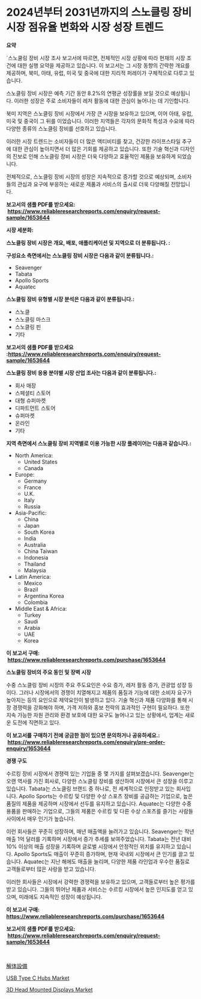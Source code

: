 <p><h1>2024년부터 2031년까지의 스노클링 장비 시장 점유율 변화와 시장 성장 트렌드</h1></p><p><strong>요약</strong></p>
<p><p>´스노쿨링 장비 시장 조사 보고서에 따르면, 전체적인 시장 상황에 따라 현재의 시장 조건에 대한 실행 요약을 제공하고 있습니다. 이 보고서는 그 시장 동향의 간략한 개요를 제공하며, 북미, 아태, 유럽, 미국 및 중국에 대한 지리적 퍼레이가 구체적으로 다루고 있습니다.</p><p>스노클링 장비 시장은 예측 기간 동안 8.2%의 연평균 성장률을 보일 것으로 예상됩니다. 이러한 성장은 주로 소비자들이 레저 활동에 대한 관심이 늘어나는 데 기인합니다.</p><p>북미 지역은 스노클링 장비 시장에서 가장 큰 시장을 보유하고 있으며, 이어 아태, 유럽, 미국 및 중국이 그 뒤를 이었습니다. 이러한 지역들은 각자의 문화적 특성과 수요에 따라 다양한 종류의 스노클링 장비를 선호하고 있습니다.</p><p>이러한 시장 트렌드는 소비자들이 더 많은 액티비티를 찾고, 건강한 라이프스타일 추구에 대한 관심이 높아지면서 더 많은 기회를 제공하고 있습니다. 또한 기술 혁신과 디자인의 진보로 인해 스노클링 장비 시장은 더욱 다양하고 효율적인 제품을 보유하게 되었습니다.</p><p>전체적으로, 스노클링 장비 시장의 성장은 지속적으로 증가할 것으로 예상되며, 소비자들의 관심과 요구에 부응하는 새로운 제품과 서비스의 출시로 더욱 다양해질 전망입니다.</p></p>
<p><strong>보고서의 샘플 PDF를 받으세요: &nbsp;<a href="https://www.reliableresearchreports.com/enquiry/request-sample/1653644">https://www.reliableresearchreports.com/enquiry/request-sample/1653644</a></strong></p>
<p><strong>시장 세분화:</strong></p>
<p><strong> 스노클링 장비 시장은 개요, 배포, 애플리케이션 및 지역으로 더 분류됩니다. :</strong></p>
<p><strong>구성요소 측면에서는 스노클링 장비 시장은 다음과 같이 분류됩니다.:</strong></p>
<p><ul><li>Seavenger</li><li>Tabata</li><li>Apollo Sports</li><li>Aquatec</li></ul></p>
<p><strong> 스노클링 장비 유형별 시장 분석은 다음과 같이 분류됩니다.:</strong></p>
<p><ul><li>스노클</li><li>스노클링 마스크</li><li>스노클링 핀</li><li>기타</li></ul></p>
<p><strong>보고서의 샘플 PDF를 받으세요 :<a href="https://www.reliableresearchreports.com/enquiry/request-sample/1653644">https://www.reliableresearchreports.com/enquiry/request-sample/1653644</a></strong></p>
<p><strong> 스노클링 장비 응용 분야별 시장 산업 조사는 다음과 같이 분류됩니다.:</strong></p>
<p><ul><li>회사 매장</li><li>스페셜티 스토어</li><li>대형 슈퍼마켓</li><li>디파트먼트 스토어</li><li>슈퍼마켓</li><li>온라인</li><li>기타</li></ul></p>
<p><strong>지역 측면에서 스노클링 장비 지역별로 이용 가능한 시장 플레이어는 다음과 같습니다.:</strong></p>
<p><ul>
    <li>
        North America:
        <ul>
            <li>United States</li>
            <li>Canada</li>
        </ul>
    </li>
    <li>
        Europe:
        <ul>
            <li>Germany</li>
            <li>France</li>
            <li>U.K.</li>
            <li>Italy</li>
            <li>Russia</li>
        </ul>
    </li>
    <li>
        Asia-Pacific:
        <ul>
            <li>China</li>
            <li>Japan</li>
            <li>South Korea</li>
            <li>India</li>
            <li>Australia</li>
            <li>China Taiwan</li>
            <li>Indonesia</li>
            <li>Thailand</li>
            <li>Malaysia</li>
        </ul>
    </li>
    <li>
        Latin America:
        <ul>
            <li>Mexico</li>
            <li>Brazil</li>
            <li>Argentina Korea</li>
            <li>Colombia</li>
        </ul>
    </li>
    <li>
        Middle East & Africa:
        <ul>
            <li>Turkey</li>
            <li>Saudi</li>
            <li>Arabia</li>
            <li>UAE</li>
            <li>Korea</li>
        </ul>
    </li>
    </ul></p>
<p><strong>이 보고서 구매: &nbsp;<a href="https://www.reliableresearchreports.com/purchase/1653644">https://www.reliableresearchreports.com/purchase/1653644</a></strong></p>
<p><strong>스노클링 장비의 주요 동인 및 장벽 시장</strong></p>
<p><p>수중 스노클링 장비 시장의 주요 주도요인은 수요 증가, 레저 활동 증가, 관광업 성장 등이다. 그러나 시장에서의 경쟁이 치열해지고 제품의 품질과 기능에 대한 소비자 요구가 높아지는 등의 요인으로 제약요인이 발생하고 있다. 기술 혁신과 제품 다양화를 통해 시장 경쟁력을 강화해야 하며, 가격 저하와 홍보 전략의 효과적인 구현이 필요하다. 또한 지속 가능한 자원 관리와 환경 보호에 대한 요구도 늘어나고 있는 상황에서, 업계는 새로운 도전에 직면하고 있다.</p></p>
<p><strong>이 보고서를 구매하기 전에 궁금한 점이 있으면 문의하거나 공유하세요.: &nbsp;<a href="https://www.reliableresearchreports.com/enquiry/pre-order-enquiry/1653644">https://www.reliableresearchreports.com/enquiry/pre-order-enquiry/1653644</a></strong></p>
<p><strong>경쟁 구도</strong></p>
<p><p>수르킹 장비 시장에서 경쟁력 있는 기업들 중 몇 가지를 살펴보겠습니다. Seavenger는 오랜 역사를 가진 회사로, 다양한 스노클링 장비를 생산하여 시장에서 큰 성장을 이루고 있습니다. Tabata는 스노클링 브랜드 중 하나로, 전 세계적으로 인정받고 있는 회사입니다. Apollo Sports는 수르킹 및 다양한 수상 스포츠 장비를 공급하는 기업으로, 높은 품질의 제품을 제공하며 시장에서 선두를 유지하고 있습니다. Aquatec는 다양한 수중 용품을 판매하는 기업으로, 그들의 제품은 수르킹 및 다른 수상 스포츠를 즐기는 사람들 사이에서 매우 인기가 높습니다. </p><p>이런 회사들은 꾸준히 성장하며, 매년 매출액을 늘려가고 있습니다. Seavenger는 작년 매출 1억 달러를 기록하며 시장에서 증가 추세를 보여주었습니다. Tabata는 전년 대비 10% 이상의 매출 성장을 기록하며 글로벌 시장에서 안정적인 위치를 유지하고 있습니다. Apollo Sports도 매출이 꾸준히 증가하며, 현재 국내외 시장에서 큰 인기를 끌고 있습니다. Aquatec는 지난 해에도 매출을 늘리며, 다양한 제품 라인업과 우수한 품질로 고객들로부터 많은 사랑을 받고 있습니다.</p><p>이러한 회사들은 시장에서 강력한 경쟁력을 보유하고 있으며, 고객들로부터 높은 평가를 받고 있습니다. 그들의 뛰어난 제품과 서비스는 수르킹 시장에서 높은 인지도를 얻고 있으며, 미래에도 지속적인 성장이 예상됩니다.</p></p>
<p><strong>이 보고서 구매: &nbsp; <a href="https://www.reliableresearchreports.com/purchase/1653644">https://www.reliableresearchreports.com/purchase/1653644</a></strong></p>
<p><strong>보고서의 샘플 PDF를 받으세요: &nbsp;<a href="https://www.reliableresearchreports.com/enquiry/request-sample/1653644">https://www.reliableresearchreports.com/enquiry/request-sample/1653644</a></strong><strong></strong></p>
<p>&nbsp;</p>
<p><p><a href="https://github.com/xnljig2898992/Market-Research-Report-List-1/blob/main/513275911798.md">解体設備</a></p><p><a href="https://medium.com/@warren.edmunds45645/decoding-usb-type-c-hubs-market-metrics-market-share-trends-and-growth-patterns-b396921a0c48">USB Type C Hubs Market</a></p><p><a href="https://github.com/PeterParrish5/Market-Research-Report-List-4/blob/main/3d-head-mounted-displays-market.md">3D Head Mounted Displays Market</a></p></p>